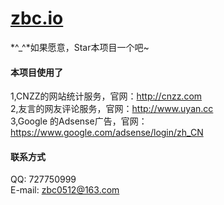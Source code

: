 [zbc.io](http://zbc.io)
================

 *^_^*如果愿意，Star本项目一个吧~  

#### 本项目使用了
1,CNZZ的网站统计服务，官网：http://cnzz.com  
2,友言的网友评论服务，官网：http://www.uyan.cc  
3,Google 的Adsense广告，官网：https://www.google.com/adsense/login/zh_CN   

#### 联系方式
QQ: 727750999  
E-mail: zbc0512@163.com  

